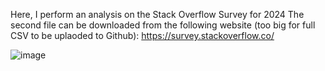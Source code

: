 Here, I perform an analysis on the Stack Overflow Survey for 2024
The second file can be downloaded from the following website (too big for full CSV to be uplaoded to Github):
https://survey.stackoverflow.co/


![image](https://github.com/user-attachments/assets/009cc739-ad0f-4855-8add-05dab879be77)
